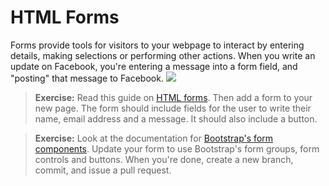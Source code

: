 # HTML Forms

Forms provide tools for visitors to your webpage to interact by entering details, making selections or performing other actions. When you write an update on Facebook, you're entering a message into a form field, and "posting" that message to Facebook.
![](http://files.www.gethifi.com/posts/html-forms/campaignmonitor.jpg)

> **Exercise:** Read this guide on [HTML forms](http://marksheet.io/html-forms.html). Then add a form to your new page. The form should include fields for the user to write their name, email address and a message. It should also include a button.

> **Exercise:** Look at the documentation for [Bootstrap's form components](https://v4-alpha.getbootstrap.com/components/forms/). Update your form to use Bootstrap's form groups, form controls and buttons. When you're done, create a new branch, commit, and issue a pull request.

